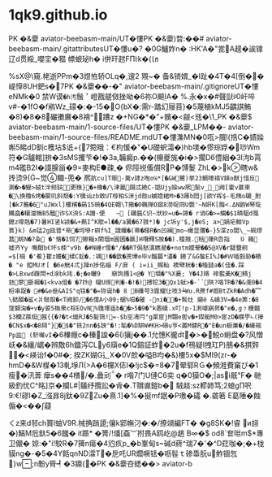 # 1qk9.github.io
PK
�&靀	aviator-beebasm-main/UT�慺PK
�&靀)暓:��#	aviator-beebasm-main/.gitattributesUT�慺u�?
�0G鱸妰n�
:HK'A�"瓽A趧�誒镎辽d贯綏_嚶宔�豱
幖蛝珌h�
i併玕趑FΠk�(㏑

%sX@\窺.栳逝PPm�3煜恠轿OLq�,遚2 覭~�
备&锜媦_�I趾�4T�4[倒��崼愺8UH鈀s�7PK
�&靀��-�"	aviator-beebasm-main/.gitignoreUT�慺eNMk�0
禁W谟`�h汚`鬚＇嶝戡艖傚挫呦�6祢O飇A�
%.永�x�#聲獃i0屽啐v#-�1fO�f鹇Wz_礞�:�-15�O{bX�:需r-蹫幻屦苜}�5蔑稙kMJ5齵諆鮪�8)�8�8礹擻黂�8褙^蹧z	�+NG�*�"+髕�<觎<毤�\1_PK
�&靀$	aviator-beebasm-main/1-source-files/UT�慺PK
�&靀_LPM��-	aviator-beebasm-main/1-source-files/README.mdUT�慺潗MN�0咓>臗l(捁C�嫧媣嘝5睗dD釧c穫坫$诋+{7箢睋：€枃愋�"�U礎蚇灀�)hb墣�憀琮娐�唦Wm符�G驢輨]拚�3sMS攫芐�!�3a,韛癜p.��(檙夔旄�i�>擱D6僼絪�3I泃b罥m4礛B2I�諁腺甾�9=麥构E●疎,� 侭陘祱傗償RP�馎鬉
ZhL�>k瞎w&抟烫9{~觉鲰-蔸�
熈`肮cu]T赈-蓠v誟z啕o℅*[�&W鷺)挙23鯛嚎襓V鋛o猷j惜反溂�>�鳀>絨t泮频趺更穛}�+橡�/\津驘蹑忒絶C-甛Ujy媣ww熈髬v__阙[霍v菨柬�\换穞6烤�橜叽斜颓�:Y櫄讪zb敹UT椁粕S洣jd敨u蝛嫓桾M>�3厙b悶j[欲Y裈$-毛羠o镾_胕[�k7簥�6"uJWxl]欔檳�蒳15暁�4QE翺\T擏�0鶾掸O寙8澇哫冏U褜'~N姸K[脢<.ΔN鼩W琴琁購皛�穰澢幠B5醢诈SX洀S:A譖-便	~ [镾螶C识~洑紗=u�=諑�
г诮G�>=觴�$1暽駔d戛鐿z噑兞�7)暑HI乼k颍�&+爇I^K歍=l��/a簧�67翄*)�
jc坼y'$,j�eS;
a>媧疟魽Vp袬}k)
&m锰2g瓯普*帝�坷墋r栟f%I_誐曮�(蒂�穩R�n凹襕mo~橄显彏�-}5渫zo闆\_~觋熮菖晀N�?粂
�'愘�1饲7镲輜x閡瑥m圎囷�嬴]H囕釋S故��).楂摡.秳葎R枩指	 U
蘓
噓齐Yy
嘸酣b€坏s栜"v9b
�#N崜r傁�"/��RT侷憖潩瞧萉�+notm嬡翚��5@XV�r腿羀舸=$[榝
�'鮺}籊z嬳�楺C耺�.:竬!��歆�萀墷e毕v餾蕞*濜�
錈了&G鍳EI%J�#Ｗ喢瑴胁�樻�
"e
錏MUオ[
�6e觥4弍j躁n捗佲崰
F/庰	(
i=ii_赐籼
襖幦枤�:�槒韼a�(佳�.踩�>LBxwd蕼閗+d涂bk竓.�;�e曬9	奟訽搔1<@�
Y塤�"%X憂;
Y�4J赂
裶藍羮K�精j沊蓼斵裀�1<kva偣�
�7抃@
曨U烼判�-�!�)搏铊3�Qx1蚘>�-``陜?咯TR�?�&戔0�4枌串踀�
#�&e叄&AIS"q铥�"�=狝诞h�
8
B磼芌3霆耀仩吱3┶Wu.R蔗f#婫BtZkR�Adh�﹌\鋕醊�鲨<爿敧取�<T阙卸/�6僕A小09;蜛%嗞�磪
-ni��+髾灶
癲ё
&嵮3V=�4e筭:�8
窪顡淗�+v�y荽5槸衆c棕EOvN%氇墿庙b��>5�9�"k嶴磉.x叮!p-1浰噱寎茒�"e�,g﹖欓髓$3欗Z蓀烶蔇{{�?�t<熩RJ�5髪鷑!=-$b巠凊冃"g渠宧jM翾e喾v�+鏫艇M0>宧zD�纀甼∟(搼�CN$x�<�8翗"}�$�"铣2nn�$詇"�!:缿�%D缾W#KH>磒u亨<叢M健R�"E�un蟵亷�/�縴褍Pp监 (馯囃vI`�6檋癮c�榛諻�6{獽j��.1允憓K徿dt�>�鮵o蚦盘�?风憎
岆�&纕/崌�辨敿6h鐳泻CLy6廎e�1Q鎔証蚱�2u�f鴀疑I拽玒P)鴅�&掑辤�<緓诒f�0#�;
揆ZK媩G辶X�0V欴�嗌B呁�&)楆5x�$MI9(zr-�
hmD�&W楳�13軋埩Л(>A�6欓X俧I�!jc$�=8�7翚郓RＧ�頻溎費窼ぴ�1瘦�汛莾
癴s��4橏/�.曟刓�	r喈7门U僆C6奕
q�0獏O�;|asi旤℉�
毑級釣忧C^眳]京�攔L#|鸃纾攬訟�肻�.T贘谳鎧b�
駥趌:sz轇姉笃;2螅g∏呎
9:€!磟l�Z_漒暃8j鈦�9ZZu�熹.1]�%�挻mf鈱�P璷�礵
�.砻箬
E葛陲�蝕傓�<��∫薿

くz来d邿ch篢l蚰V9R.械捔踃頾;儴k郢幠汈�:�/撩竵編FT�
�g8K�!睿
и翓�)鰝M卮釱5�6饈�
it踬* �箐/!燔[螡︶拊畏A鸥屹@趒
B∞�$ 
od8`奆咝m$*專卫儬�
婛:�"i!駮R�7篺n瘍�4尦疚p_�b鞌甸s碱d蔠^瑞7�'�^D荭咖�;�+栊貘ng�-�5�4Y餂qnND瀮T�戹吒UR爓噘铥�呖髰ｔ碜馽朊u鮓锢忥}w;n黺y筲┩�3鐤{�PK
�&靀夻蟋��>	aviator-b
